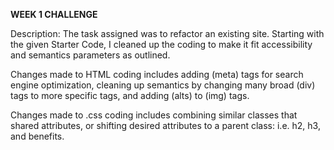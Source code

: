 **WEEK 1 CHALLENGE**

Description: The task assigned was to refactor an existing site. Starting with the given Starter Code, I cleaned up the coding to make it fit accessibility and semantics parameters as outlined.

Changes made to HTML coding includes adding (meta) tags for search engine optimization, cleaning up semantics by changing many broad (div) tags to more specific tags, and adding (alts) to (img) tags.

Changes made to .css coding includes combining similar classes that shared attributes, or shifting desired attributes to a parent class: i.e. h2, h3, and benefits.

